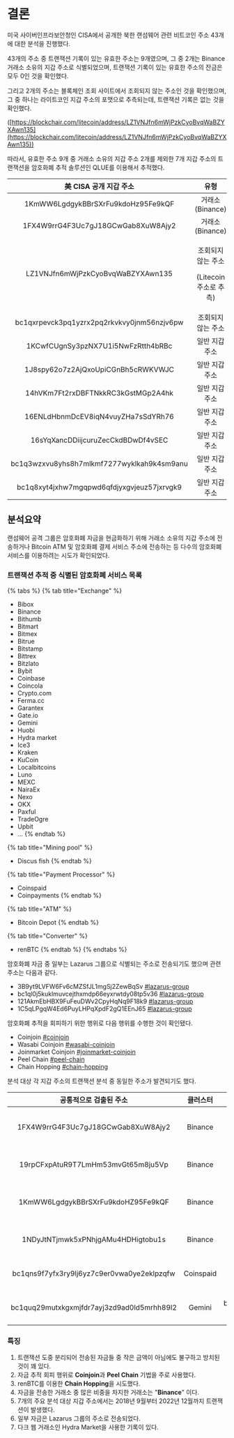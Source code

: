 # 결론

미국 사이버인프라보안청인 CISA에서 공개한 북한 랜섬웨어 관련 비트코인 주소 43개에 대한 분석을 진행했다.

43개의 주소 중 트랜잭션 기록이 있는 유효한 주소는 9개였으며, 그 중 2개는 Binance 거래소 소유의 지갑 주소로 식별되었으며, 트랜잭션 기록이 있는 유효한 주소의 잔금은 모두 0인 것을 확인했다.

그리고 2개의 주소는 블록체인 조회 사이트에서 조회되지 않는 주소인 것을 확인했으며, 그 중 하나는 라이트코인 지갑 주소의 포맷으로 추측되는데, 트랜잭션 기록은 없는 것을 확인했다.

([https://blockchair.com/litecoin/address/LZ1VNJfn6mWjPzkCyoBvqWaBZYXAwn135](https://blockchair.com/litecoin/address/LZ1VNJfn6mWjPzkCyoBvqWaBZYXAwn135))

따라서, 유효한 주소 9개 중 거래소 소유의 지갑 주소 2개를 제외한 7개 지갑 주소의 트랜잭션을 암호화폐 추적 솔루션인 QLUE를 이용해서 추적했다.

|               美 CISA 공개 지갑 주소              |                     유형                    |
| :----------------------------------------: | :---------------------------------------: |
|     1KmWW6LgdgykBBrSXrFu9kdoHz95Fe9kQF     |               거래소 (Binance)               |
|     1FX4W9rrG4F3Uc7gJ18GCwGab8XuW8Ajy2     |               거래소 (Binance)               |
|      LZ1VNJfn6mWjPzkCyoBvqWaBZYXAwn135     | <p>조회되지 않는 주소</p><p>(Litecoin 주소로 추측)</p> |
| bc1qxrpevck3pq1yzrx2pq2rkvkvy0jnm56nzjv6pw |                 조회되지 않는 주소                |
|     1KCwfCUgnSy3pzNX7U1i5NwFzRtth4bRBc     |                  일반 지갑 주소                 |
|     1J8spy62o7z2AjQxoUpiCGnBh5cRWKVWJC     |                  일반 지갑 주소                 |
|     14hVKm7Ft2rxDBFTNkkRC3kGstMGp2A4hk     |                  일반 지갑 주소                 |
|     16ENLdHbnmDcEV8iqN4vuyZHa7sSdYRh76     |                  일반 지갑 주소                 |
|     16sYqXancDDiijcuruZecCkdBDwDf4vSEC     |                  일반 지갑 주소                 |
| bc1q3wzxvu8yhs8h7mlkmf7277wyklkah9k4sm9anu |                  일반 지갑 주소                 |
| bc1q8xyt4jxhw7mgqpwd6qfdjyxgvjeuz57jxrvgk9 |                  일반 지갑 주소                 |

## 분석요약

랜섬웨어 공격 그룹은 암호화폐 자금을 현금화하기 위해 거래소 소유의 지갑 주소에 전송하거나 Bitcoin ATM 및 암호화폐 결제 서비스 주소에 전송하는 등 다수의 암호화폐 서비스를 이용하려는 시도가 확인되었다.

### 트랜잭션 추적 중 식별된 암호화폐 서비스 목록

{% tabs %}
{% tab title="Exchange" %}
* Bibox
* Binance
* Bithumb
* Bitmart
* Bitmex
* Bitrue
* Bitstamp
* Bittrex
* Bitzlato
* Bybit
* Coinbase
* Coincola
* Crypto.com
* Ferma.cc
* Garantex
* Gate.io
* Gemini
* Huobi
* Hydra market
* Ice3
* Kraken
* KuCoin
* Localbitcoins
* Luno
* MEXC
* NairaEx
* Nexo
* OKX
* Paxful
* TradeOgre
* Upbit
* ...
{% endtab %}

{% tab title="Mining pool" %}
* Discus fish
{% endtab %}

{% tab title="Payment Processor" %}
* Coinspaid
* Coinpayments
{% endtab %}

{% tab title="ATM" %}
* Bitcoin Depot
{% endtab %}

{% tab title="Converter" %}
* renBTC
{% endtab %}
{% endtabs %}

암호화폐 자금 중 일부는 Lazarus 그룹으로 식별되는 주소로 전송되기도 했으며 관련 주소는 다음과 같다.

* 3B9yt9LVFW6Fv6cMZSfJL1mgSj2ZewBqSv [#lazarus-group](bc1q3wzxvu8yhs8h7mlkmf7277wyklkah9k4sm9anu.md#lazarus-group "mention")
* bc1ql0j5kuklmuvcejthxmdp66eyxrwtdy08tp5v36 [#lazarus-group](bc1q3wzxvu8yhs8h7mlkmf7277wyklkah9k4sm9anu.md#lazarus-group "mention")
* 121AkmEbHBX9FuFeuDWv2CpyHqNq9F18k9 [#lazarus-group](1kcwfcugnsy3pznx7u1i5nwfzrtth4brbc.md#lazarus-group "mention")
* 1C5qLPgqW4Ed6PuyLHPqXpdF2gQ1EEnJ65 [#lazarus-group](1kcwfcugnsy3pznx7u1i5nwfzrtth4brbc.md#lazarus-group "mention")

암호화폐 추적을 회피하기 위한 행위로 다음 행위를 수행한 것이 확인됐다.

* Coinjoin [#coinjoin](bc1q3wzxvu8yhs8h7mlkmf7277wyklkah9k4sm9anu.md#coinjoin "mention")
* Wasabi Coinjoin [#wasabi-coinjoin](bc1q3wzxvu8yhs8h7mlkmf7277wyklkah9k4sm9anu.md#wasabi-coinjoin "mention")
* Joinmarket Coinjoin [#joinmarket-coinjoin](16syqxancddiijcuruzecckdbdwdf4vsec.md#joinmarket-coinjoin "mention")
* Peel Chain [#peel-chain](1kcwfcugnsy3pznx7u1i5nwfzrtth4brbc.md#peel-chain "mention")
* Chain Hopping [#chain-hopping](bc1q8xyt4jxhw7mgqpwd6qfdjyxgvjeuz57jxrvgk9.md#chain-hopping "mention")

분석 대상 각 지갑 주소의 트랜잭션 분석 중 동일한 주소가 발견되기도 했다.

|                공통적으로 검출된 주소                |    클러스터   |                                       美 CISA 공개 지갑 주소                                       |
| :----------------------------------------: | :-------: | :-----------------------------------------------------------------------------------------: |
|     1FX4W9rrG4F3Uc7gJ18GCwGab8XuW8Ajy2     |  Binance  | <p><em>1FX4W9rrG4F3Uc7gJ18GCwGab8XuW8Ajy2</em></p><p>16sYqXAncDDiijcuruZecCkdBDwDf4vSEC</p> |
|     19rpCFxpAtuR9T7LmHm53mvGt65m8ju5Vp     |  Binance  |       <p>1KmWW6LgdgykBBrSXrFu9kdoHZ95Fe9kQF<br>1KCwfCUgnSy3pzNX7U1i5NwFzRtth4bRBc</p>       |
|     1KmWW6LgdgykBBrSXrFu9kdoHZ95Fe9kQF     |  Binance  | <p><em>1KmWW6LgdgykBBrSXrFu9kdoHZ95Fe9kQF</em></p><p>1KCwfCUgnSy3pzNX7U1i5NwFzRtth4bRBc</p> |
|     1NDyJtNTjmwk5xPNhjgAMu4HDHigtobu1s     |  Binance  |       <p>1FX4W9rrG4F3Uc7gJ18GCwGab8XuW8Ajy2<br>1KmWW6LgdgykBBrSXrFu9kdoHZ95Fe9kQF</p>       |
| bc1qns9f7yfx3ry9lj6yz7c9er0vwa0ye2eklpzqfw | Coinspaid |   <p>bc1q8xyt4jxhw7mgqpwd6qfdjyxgvjeuz57jxrvgk9<br>1KCwfCUgnSy3pzNX7U1i5NwFzRtth4bRBc</p>   |
| bc1quq29mutxkgxmjfdr7ayj3zd9ad0ld5mrhh89l2 |   Gemini  |   <p>bc1q3wzxvu8yhs8h7mlkmf7277wyklkah9k4sm9anu<br>1J8spy62o7z2AjQxoUpiCGnBh5cRWKVWJC</p>   |

### 특징

1. 트랜잭션 도중 분리되어 전송된 자금들 중 작은 금액이 아님에도 불구하고 방치된 것이 꽤 있다.
2. 자금 추적 회피 행위로 **Coinjoin**과 **Peel Chain** 기법을 주로 사용했다.
3. renBTC를 이용한 **Chain Hopping**을 시도했다.
4. 자금을 전송한 거래소 중 많은 비중을 차지한 거래소는 "**Binance**" 이다.
5. 7개의 주요 분석 대상 지갑 주소에서는 2018년 9월부터 2022년 12월까지 트랜잭션이 발생했다.
6. 일부 자금은 Lazarus 그룹의 주소로 전송되었다.
7. 다크 웹 거래소인 Hydra Market을 사용한 기록이 있다.

